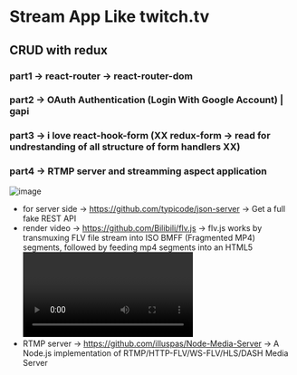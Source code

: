 # Stream App Like twitch.tv

## CRUD with redux

### part1 -> react-router -> react-router-dom

### part2 -> OAuth Authentication (Login With Google Account) | gapi

### part3 -> i love react-hook-form (XX redux-form -> read for undrestanding of all structure of form handlers XX)

### part4 -> RTMP server and streamming aspect application

![image](https://user-images.githubusercontent.com/45576199/145114008-f3892d54-6ed8-4abe-b111-0264eea8d6d8.png)

- for server side -> https://github.com/typicode/json-server  -> Get a full fake REST API 
- render video -> https://github.com/Bilibili/flv.js  -> flv.js works by transmuxing FLV file stream into ISO BMFF (Fragmented MP4) segments, followed by feeding mp4 segments into an HTML5 <video> element through Media Source Extensions API.
- RTMP server -> https://github.com/illuspas/Node-Media-Server  -> A Node.js implementation of RTMP/HTTP-FLV/WS-FLV/HLS/DASH Media Server
